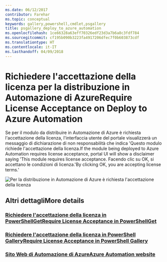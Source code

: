 ```yaml
---
ms.date: 06/12/2017
contributor: Farehar
ms.topic: conceptual
keywords: gallery,powershell,cmdlet,psgallery
title: psgallery_deploy_to_azure_automation
ms.openlocfilehash: 1ce66328a63eff70326edf23d3a7b6a8c3fdf784
ms.sourcegitcommit: cf195b090b3223fa4917206dfec7f0b603873cdf
ms.translationtype: HT
ms.contentlocale: it-IT
ms.lasthandoff: 04/09/2018
---
```

<a name="require-license-acceptance-on-deploy-to-azure-automation"></a><span data-ttu-id="ecbe3-103">Richiedere l'accettazione della licenza per la distribuzione in Automazione di Azure</span><span class="sxs-lookup"><span data-stu-id="ecbe3-103">Require License Acceptance on Deploy to Azure Automation</span></span>
===========================

<span data-ttu-id="ecbe3-104">Se per il modulo da distribuire in Automazione di Azure è richiesta l'accettazione della licenza, l'interfaccia utente del portale visualizzerà un messaggio di dichiarazione di non responsabilità che indica 'Questo modulo richiede l'accettazione della licenza.</span><span class="sxs-lookup"><span data-stu-id="ecbe3-104">If the module being deployed to Azure Automation requires license acceptance, portal UI will show a disclaimer saying 'This module requires license acceptance.</span></span> <span data-ttu-id="ecbe3-105">Facendo clic su OK, si accettano le condizioni di licenza.'</span><span class="sxs-lookup"><span data-stu-id="ecbe3-105">By clicking OK, you are accepting license terms.'</span></span>


![Per la distribuzione in Automazione di Azure è richiesta l'accettazione della licenza](Images/DeployToAzureAutomationRequireLicenseAcceptanceDisclaimer.png)


## <a name="more-details"></a><span data-ttu-id="ecbe3-107">Altri dettagli</span><span class="sxs-lookup"><span data-stu-id="ecbe3-107">More details</span></span>
### <a name="require-license-acceptance-in-powershellgetpsgetmodulerequirelicenseacceptancemd"></a>[<span data-ttu-id="ecbe3-108">Richiedere l'accettazione della licenza in PowerShellGet</span><span class="sxs-lookup"><span data-stu-id="ecbe3-108">Require License Acceptance in PowerShellGet</span></span>](../psget/module/RequireLicenseAcceptance.md)
### <a name="require-license-acceptance-in-powershell-gallerypsgalleryrequireslicenseacceptancemd"></a>[<span data-ttu-id="ecbe3-109">Richiedere l'accettazione della licenza in PowerShell Gallery</span><span class="sxs-lookup"><span data-stu-id="ecbe3-109">Require License Acceptance in PowerShell Gallery</span></span>](psgallery_requires_license_acceptance.md)
### <a name="azure-automation-websitehttpazuremicrosoftcomservicesautomation"></a>[<span data-ttu-id="ecbe3-110">Sito Web di Automazione di Azure</span><span class="sxs-lookup"><span data-stu-id="ecbe3-110">Azure Automation website</span></span>](http://azure.microsoft.com/services/automation/)